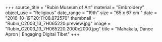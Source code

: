 +++
source_title = "Rubin Museum of Art"
material = "Embroidery"
object_use = "Religious"
date_range = "19th"
size = "65 x 67 cm  "
date = "2016-10-19T20:11:08.872570"
thumbnail = "Rubin_C2003_13_7H065220.preview.jpg"
image = "Rubin_C2003_13_7H065220.2000x2000.jpg"
title = "Mahakala, Dance Apron | Engaging Digital Tibet"
+++

